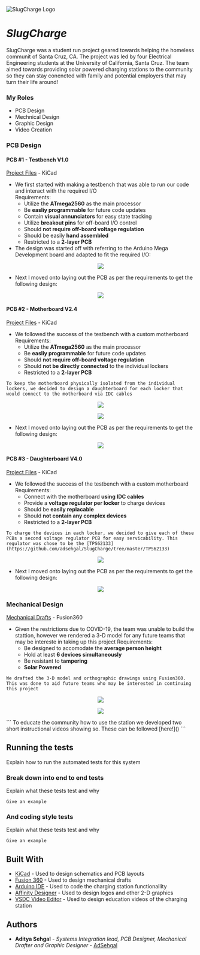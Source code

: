 ![SlugCharge Logo](SlugCharge_Logo.png)
# *SlugCharge*

SlugCharge was a student run project geared towards helping the homeless communit of Santa Cruz, CA. The project was led by four Electrical Engineering students at the University of California, Santa Cruz. The team aimed towards providing solar powered charging stations to the community so they can stay conencted with family and potential employers that may turn their life around! 


### My Roles

* PCB Design
* Mechnical Design
* Graphic Design
* Video Creation


<!-- START OF PCB SECTION -->
### PCB Design

#### PCB #1 - Testbench V1.0
[Project Files](https://github.com/adsehgal/SlugCharge/tree/master/SlugCharge_Testbench_V1.0) - KiCad
* We first started with making a testbench that was able to run our code and interact with the required I/O </br>
    Requirements:</br>
    * Utilize the **ATmega2560** as the main processor
    * Be **easliy programmable** for future code updates
    * Contain **visual annunciators** for easy state tracking 
    * Utilize **breakout pins** for off-board I/O control
    * Should **not require off-board voltage regulation**
    * Should be easily **hand assembled**
    * Restricted to a **2-layer PCB**
* The design was started off with referring to the Arduino Mega Development board and adapted to fit the required I/O:
<p align="center">
  <img src="SlugCharge_Testbench_V1.0/Schematic.png" />
</p>

* Next I moved onto laying out the PCB as per the requirements to get the following design:

</p>
<p align="center">
  <img src="SlugCharge_Testbench_V1.0/3-D_Front.jpg" />
</p>

#### PCB #2 - Motherboard V2.4
[Project Files](https://github.com/adsehgal/SlugCharge/tree/master/SlugCharge_Motherboard) - KiCad
* We followed the success of the testbench with a custom motherboard </br>
    Requirements:</br>
    * Utilize the **ATmega2560** as the main processor
    * Be **easliy programmable** for future code updates
    * Should **not require off-board voltage regulation**
    * Should **not be directly connected** to the individual lockers
    * Restricted to a **2-layer PCB**
```
To keep the motherboard physically isolated from the individual lockers, we decided to design a daughterboard for each locker that would connect to the motherboard via IDC cables
```
<p align="center">
  <img src="SlugCharge_Motherboard/Schematic_P1.png" />
</p>
<p align="center">
  <img src="SlugCharge_Motherboard/Schematic_P2.png" />
</p>

* Next I moved onto laying out the PCB as per the requirements to get the following design:
<p align="center">
  <img src="SlugCharge_Motherboard/3-D_Front.jpg" />
</p>

#### PCB #3 - Daughterboard V4.0
[Project Files](https://github.com/adsehgal/SlugCharge/tree/master/SlugCharge_Daughterboard) - KiCad
* We followed the success of the testbench with a custom motherboard </br>
    Requirements:</br>
    * Connect with the motherboard **using IDC cables**
    * Provide a **voltage regulator per locker** to charge devices
    * Should be **easily replacable**
    * Should **not contain any complex devices**
    * Restricted to a **2-layer PCB**
```
To charge the devices in each locker, we decided to give each of these PCBs a second voltage regulator PCB for easy servicability. This regulator was chose to be the [TPS62133](https://github.com/adsehgal/SlugCharge/tree/master/TPS62133)
```
<p align="center">
  <img src="SlugCharge_Daughterboard/Schematic.png" />
</p>

* Next I moved onto laying out the PCB as per the requirements to get the following design:
<p align="center">
  <img src="SlugCharge_Daughterboard/3-D_Front.jpg" />
</p>
<!-- END OF PCB SECTION -->


<!-- START OF MECH SECTION -->
### Mechanical Design
[Mechanical Drafts](https://github.com/adsehgal/SlugCharge/tree/master/SlugCharge_Testbench_V1.0) - Fusion360
* Given the restrictions due to COVID-19, the team was unable to build the stattion, however we rendered a 3-D model for any future teams that may be intereste in taking up this project
    Requirements:</br>
    * Be designed to accomodate the **average person height**
    * Hold at least **6 devices simultaneously**
    * Be resistant to **tampering**
    * **Solar Powered**

```
We drafted the 3-D model and orthographic drawings using Fusion360. This was done to aid future teams who may be interested in continuing this project
```
<p align="center">
  <img src="Mechanical/Ortho_Drawing_V1.2.png" />
</p>
<p align="center">
  <img src="Mechanical/ISO_3D.jpg" />
</p>
```
To educate the community how to use the station we developed two short instructional videos showing so. These can be followed [here!]()
```
<!-- END OF MECH SECTION -->

## Running the tests

Explain how to run the automated tests for this system

### Break down into end to end tests

Explain what these tests test and why

```
Give an example
```

### And coding style tests

Explain what these tests test and why

```
Give an example
```

<!-- ## Deployment

Add additional notes about how to deploy this on a live system -->

## Built With

* [KiCad](https://kicad-pcb.org/) - Used to design schematics and PCB layouts
* [Fusion 360](https://www.autodesk.com/products/fusion-360/overview) - Used to design mechanical drafts
* [Arduino IDE](https://www.arduino.cc/) - Used to code the charging station functionaility
* [Affinity Designer](http://affinity.serif.com/) - Used to design logos and other 2-D graphics
* [VSDC Video Editor](http://www.videosoftdev.com/) - Used to design education videos of the charging station

<!-- ## Contributing

Please read [CONTRIBUTING.md](https://gist.github.com/PurpleBooth/b24679402957c63ec426) for details on our code of conduct, and the process for submitting pull requests to us. -->

<!-- ## Versioning

We use [SemVer](http://semver.org/) for versioning. For the versions available, see the [tags on this repository](https://github.com/your/project/tags).  -->

## Authors

* **Aditya Sehgal** - *Systems Integration lead, PCB Designer, Mechanical Drafter and Graphic Designer* - [AdSehgal](https://github.com/AdSehgal)

<!-- See also the list of [contributors](https://github.com/your/project/contributors) who participated in this project. -->